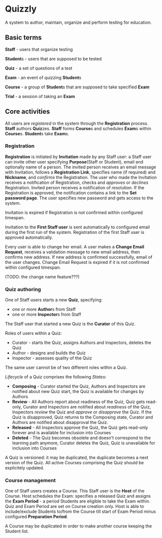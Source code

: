 # Quizzly

A system to author, maintain, organize and perform testing for education.

## Basic terms

**Staff** - users that organize testing

**Student**s - users that are supposed to be tested

**Quiz** - a set of questions of a test

**Exam** - an event of quizzing **Student**s

**Course** - a group of **Student**s that are supposed to take specified **Exam**

**Trial** - a session of taking an **Exam**

## Core activities
  
All users are *registered* in the system through the **Registration** process.  **Staff** authors
**Quiz**zes. **Staff** forms **Course**s and schedules **Exam**s within **Course**s. **Student**s
take **Exam**s.

### Registration

**Registration** is initiated by **Invitation** made by any Staff user: a Staff user can invite
other user specifying **Purpose**(Staff or Student), email and optionally name of a person. The
invited person receives an email message with Invitation, follows a **Registration Link**,
specifies name (if required) and **Nickname**, and *confirms* the Registration. The user who
made the Invitation receives a notification of Registration, checks and *approves* or *declines*
Registration. Invited person receives a notification of resolution.  If the Registration is
approved, the notification contains a link to the **Set password page**.  The user specifies 
new password and gets access to the system.

Invitation is expired if Registration is not confirmed within configured timespan.

Invitation to the **First Staff user** is sent automatically to configured email during the
first run of the system.  Registration of the first Staff user is approved automatically.

Every user is able to change her email. A user makes a **Change Email Request**, receives a
validation message to new email address, then confirms new address. If new address is
confirmed successfully, email of the user changes. Change Email Request is expired if it is
not confirmed within configured timespan.

(TODO: the change name feature???)

### Quiz authoring

One of Staff users starts a new **Quiz**, specifying:

 * one or more **Author**s from Staff
 * one or more **Inspector**s from Staff

The Staff user that started a new Quiz is the **Curator** of this Quiz.

Roles of users within a Quiz:

 * Curator - starts the Quiz, assigns Authors and Inspectors, deletes the Quiz
 * Author - designs and builds the Quiz
 * Inspector - assesses quality of the Quiz

The same user cannot be of two different roles within a Quiz.

*Lifecycle* of a Quiz comprises the following *States*:

 * **Composing** - Curator started the Quiz, Authors and Inspectors are notified about new Quiz
 start, the Quiz is available for changes by Authors
 * **Review** - All Authors report about readiness of the Quiz, Quiz gets read-only, Curator
 and Inspectors are notified about *readiness* of the Quiz, Inspectors *review* the Quiz and
 *approve* or *disapprove* the Quiz.  If the Quiz is disapproved, Quiz returns to the Composing
 state, Curator and Authors are notified about disapproval the Quiz.
 * **Released** - All Inspectors approve the Quiz, the Quiz gets read-only forever and is
 available for inclusion into Courses
 * **Deleted** - The Quiz becomes obsolete and doesn't correspond to the learning path anymore,
 Curator deletes the Quiz, Quiz is unavailable for inclusion into Courses

A Quiz is versioned: it may be duplicated, the duplicate becomes a next version of the
Quiz. All active Courses comprising the Quiz should be explicitely updated.

### Course management

One of Staff users creates a Course. This Staff user is the **Host** of the Course. Host schedules
the Exam: specifies a released Quiz and assigns the **Exam Period** - a period Students are
eligible to take the Exam within. Quiz and Exam Period are set on Course creation only. Host is
able to include/exclude Students to/from the Course till start of Exam Period minus configured
**Preparation Period**.

A Course may be duplicated in order to make another course keeping the Student list.



